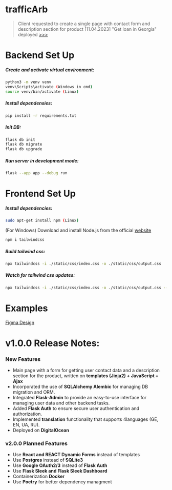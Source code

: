 # trafficArb
> Client requested to create a single page with contact form and description section for product
> [11.04.2023] "Get loan in Georgia" deployed [>>>](https://credit-georgia.info/ge) 

# Backend Set Up
##### Create and activate virtual environment:
```bash
python3 -m venv venv
venv\Scripts\activate (Windows in cmd)
source venv/bin/activate (Linux)
```

##### Install dependensies:
```bash
pip install -r requirements.txt
```
##### Init DB:
```bash
flask db init
flask db migrate
flask db upgrade
```

##### Run server in development mode:
```bash
flask --app app --debug run
```

# Frontend Set Up 
##### Install dependencies:
``` bash
sudo apt-get install npm (Linux)
```
(For Windows) Download and install Node.js from the official [website](https://nodejs.org/en/download/)
``` bash
npm i tailwindcss
```
##### Build tailwind css:
``` bash
npx tailwindcss -i ./static/css/index.css -o ./static/css/output.css
```
##### Watch for tailwind css updates:
``` bash
npx tailwindcss -i ./static/css/index.css -o ./static/css/output.css --watch
```



# Examples
[Figma Design](./static/pdf/AbritrageTraffic.pdf)


# v1.0.0 Release Notes:

### New Features
* Main page with a form for getting user contact data and a description section for the product, written on **templates (Jinja2) + JavaScript + Ajax**
* Incorporated the use of **SQLAlchemy Alembic** for managing DB migration and ORM.
* Integrated **Flask-Admin** to provide an easy-to-use interface for managing user data and other backend tasks.
* Added **Flask Auth** to ensure secure user authentication and authorization.
* Implemented **translation** functionality that supports 4languages (GE, EN, UA, RU).
* Deployed on **DigitalOcean**


### v2.0.0 Planned Features
* Use **React and REACT Dynamic Forms** instead of templates
* Use **Postgres** instead of **SQLite3**
* Use **Google OAuth2/3** instead of **Flask Auth**
* Use  **Flask Sleek and Flask Sleek Dashboard**
* Containerization **Docker**
* Use **Poetry** for better dependency managment
